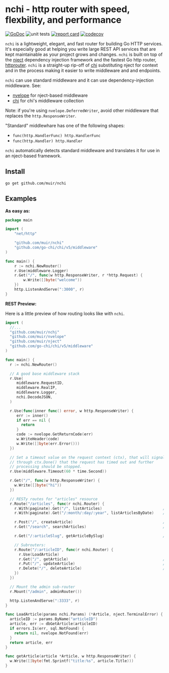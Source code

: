 # nchi - http router with speed, flexbility, and performance

[![GoDoc](https://godoc.org/github.com/muir/nchi?status.png)](https://pkg.go.dev/github.com/muir/nchi)
![unit tests](https://github.com/muir/nchi/actions/workflows/go.yml/badge.svg)
[![report card](https://goreportcard.com/badge/github.com/muir/nchi)](https://goreportcard.com/report/github.com/muir/nchi)
[![codecov](https://codecov.io/gh/muir/nchi/branch/main/graph/badge.svg)](https://codecov.io/gh/muir/nchi)

<!---
This readme is heavily based upon the README.md in https://github.com/go-chi/chi.
--->

`nchi` is a lightweight, elegant, and fast router for building Go HTTP services. It's
especially good at helping you write large REST API services that are kept maintainable as your
project grows and changes. `nchi` is built on top of the 
[nject](https://github.com/muir/nject) dependency injection framework and 
the fastest Go http router, [httprouter](https://github.com/julienschmidt/httprouter).
`nchi` is a straight-up rip-off of [chi](https://github.com/go-chi/chi)
substituting nject for context and in the process making it easier to write middleware and
and endpoints.

`nchi` can use standard middleware and it can use dependency-injection middleware.  See:

- [nvelope](https://github.com/muir/nvelope) for nject-based middleware
- [chi](https://pkg.go.dev/github.com/go-chi/chi/middleware) for chi's middleware collection

Note: if you're using `nvelope.DeferredWriter`, avoid other middleware that replaces
the `http.ResponseWriter`.

"Standard" middlewhare has one of the following shapes:

- `func(http.HandlerFunc) http.HandlerFunc`
- `func(http.Handler) http.Handler`

`nchi` automatically detects standard middleware and translates it for use in
an nject-based framework.

## Install

	go get github.com/muir/nchi

## Examples

**As easy as:**

```go
package main

import (
	"net/http"

	"github.com/muir/nchi"
	"github.com/go-chi/chi/v5/middleware"
)

func main() {
	r := nchi.NewRouter()
	r.Use(middleware.Logger)
	r.Get("/", func(w http.ResponseWriter, r *http.Request) {
		w.Write([]byte("welcome"))
	})
	http.ListenAndServe(":3000", r)
}
```

**REST Preview:**

Here is a little preview of how routing looks like with `nchi`. 

```go
import (
  //...
  "github.com/muir/nchi"
  "github.com/muir/nvelope"
  "github.com/muir/nject"
  "github.com/go-chi/chi/v5/middleware"
)

func main() {
  r := nchi.NewRouter()

  // A good base middleware stack
  r.Use(
     middleware.RequestID, 
     middleware.RealIP, 
     middleware.Logger,
     nchi.DecodeJSON,
  )

  r.Use(func(inner func() error, w http.ResponseWriter) {
     err := inner()
     if err == nil { 
       return
     }
     code := nvelope.GetReturnCode(err)
     w.WriteHeader(code)
     w.Write([]byte(err.Error()))
  })

  // Set a timeout value on the request context (ctx), that will signal
  // through ctx.Done() that the request has timed out and further
  // processing should be stopped.
  r.Use(middleware.Timeout(60 * time.Second))

  r.Get("/", func(w http.ResponseWriter) {
    w.Write([]byte("hi"))
  })

  // RESTy routes for "articles" resource
  r.Route("/articles", func(r nchi.Router) {
    r.With(paginate).Get("/", listArticles)                           // GET /articles
    r.With(paginate).Get("/:month/:day/:year", listArticlesByDate)    // GET /articles/01-16-2017

    r.Post("/", createArticle)                                        // POST /articles
    r.Get("/search", searchArticles)                                  // GET /articles/search

    r.Get("/:articleSlug", getArticleBySlug)                          // GET /articles/home-is-toronto

    // Subrouters:
    r.Route("/:articleID", func(r nchi.Router) {
      r.Use(LoadArticle)
      r.Get("/", getArticle)                                          // GET /articles/123
      r.Put("/", updateArticle)                                       // PUT /articles/123
      r.Delete("/", deleteArticle)                                    // DELETE /articles/123
    })
  })

  // Mount the admin sub-router
  r.Mount("/admin", adminRouter())

  http.ListenAndServe(":3333", r)
}

func LoadArticle(params nchi.Params) (*Article, nject.TerminalError) {
  articleID := params.ByName("articleID")
  article, err := dbGetArticle(articleID)
  if errors.Is(err, sql.NotFound) {
    return nil, nvelope.NotFound(err)
  }
  return article, err
}

func getArticle(article *Article, w http.ResponseWriter) {
  w.Write([]byte(fmt.Sprintf("title:%s", article.Title)))
}
```

